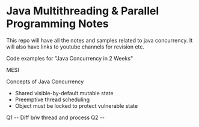 # Java Multithreading & Parallel Programming Notes
This repo will have all the notes and samples related to java concurrency. It will also have links to youtube channels for revision etc.

Code examples for "Java Concurrency in 2 Weeks"

MESI

Concepts of Java Concurrency
- Shared visible-by-default mutable state
- Preemptive thread scheduling
- Object must be locked to protect vulnerable state


Q1 -- Diff b/w thread and process
Q2 -- 
